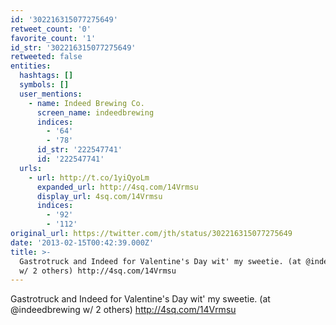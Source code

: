 ```yaml
---
id: '302216315077275649'
retweet_count: '0'
favorite_count: '1'
id_str: '302216315077275649'
retweeted: false
entities:
  hashtags: []
  symbols: []
  user_mentions:
    - name: Indeed Brewing Co.
      screen_name: indeedbrewing
      indices:
        - '64'
        - '78'
      id_str: '222547741'
      id: '222547741'
  urls:
    - url: http://t.co/1yiQyoLm
      expanded_url: http://4sq.com/14Vrmsu
      display_url: 4sq.com/14Vrmsu
      indices:
        - '92'
        - '112'
original_url: https://twitter.com/jth/status/302216315077275649
date: '2013-02-15T00:42:39.000Z'
title: >-
  Gastrotruck and Indeed for Valentine's Day wit' my sweetie. (at @indeedbrewing
  w/ 2 others) http://4sq.com/14Vrmsu
---
```


Gastrotruck and Indeed for Valentine's Day wit' my sweetie. (at @indeedbrewing w/ 2 others) http://4sq.com/14Vrmsu
